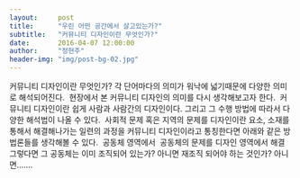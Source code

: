 ```yaml
---
layout:     post
title:      "우린 어떤 공간에서 살고있는가?"
subtitle:	"커뮤니티 디자인이란 무엇인가?"
date:       2016-04-07 12:00:00
author:     "정현주"
header-img: "img/post-bg-02.jpg"
---
```


<p>커뮤니티 디자인이란 무엇인가? 각 단어마다의 의미가 워낙에 넓기때문에 다양한 의미로 해석되어진다.&#160; 현장에서 본 커뮤니티 디자인의 의미를 다시 생각해보고자 한다.&#160; 커뮤니티 디자인이란 쉽게 사람과 사람간의 디자인이다. 그리고 그 수행 방법에 따라서 다양한 해석법이 나올 수 있다.&#160; 사회적 문제 혹은 지역의 문제를 디자인이란 요소, 소재를 통해서 해결해나가는 일련의 과정을 커뮤니티 디자인이라고 통칭한다면 아래와 같은 방법론들를 생각해볼 수 있다.&#160; 공동체 영역에서&#160; 공동체의 문제를 디자인 영역에서 해결 그렇다면 그 공동체는 이미 조직되어 있는가? 아니면 재조직 되어야 하는 것인가? 아니면.......</p>